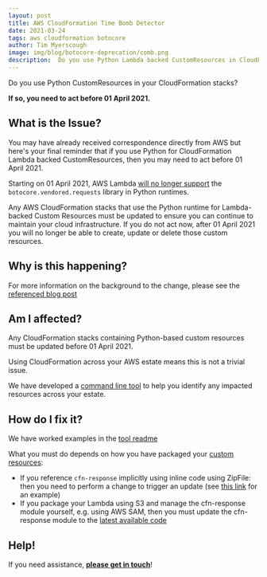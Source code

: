 ```yaml
---
layout: post
title: AWS CloudFormation Time Bomb Detector
date: 2021-03-24
tags: aws cloudformation botocore
author: Tim Myerscough
image: img/blog/botocore-deprecation/comb.png
description:  Do you use Python Lambda backed CustomResources in CloudFormation?  Act before 01 April 2021.  
---
```


Do you use Python CustomResources in your CloudFormation stacks?  

**If so, you need to act before 01 April 2021.**


## What is the Issue?

You may have already received correspondence directly from AWS but here's your final reminder that if you use Python for CloudFormation Lambda backed CustomResources, then you may need to act before 01 April 2021.

Starting on 01 April 2021, AWS Lambda [will no longer support][1] the `botocore.vendored.requests` library in Python runtimes.

Any AWS CloudFormation stacks that use the Python runtime for Lambda-backed Custom Resources must be updated to ensure you can continue to maintain your cloud infrastructure. If you do not act now, after 01 April 2021 you will no longer be able to create, update or delete those custom resources.

## Why is this happening?

For more information on the background to the change, please see the [referenced blog post][1]

## Am I affected?

Any CloudFormation stacks containing Python-based custom resources must be updated before 01 April 2021.

Using CloudFormation across your AWS estate means this is not a trivial issue.

We have developed a [command line tool][2] to help you identify any impacted resources across your estate.

## How do I fix it?

We have worked examples in the [tool readme][2]

What you must do depends on how you have packaged your [custom resources][3]:

- If you reference `cfn-response` implicitly using inline code using ZipFile: then you need to perform a change to trigger an update (see [this link][2] for an example)
- If you package your Lambda using S3 and manage the cfn-response module yourself, e.g. using AWS SAM, then you must update the cfn-response module to the [latest available code][3]

## Help!

If you need assistance, [**please get in touch**][4]!

<!-- References: -->

[1]: https://aws.amazon.com/blogs/compute/upcoming-changes-to-the-python-sdk-in-aws-lambda/
[2]: https://github.com/MechanicalRock/aws-cfnresponse-checker
[3]: https://docs.aws.amazon.com/AWSCloudFormation/latest/UserGuide/cfn-lambda-function-code-cfnresponsemodule.html
[4]: https://www.mechanicalrock.io/lets-get-started